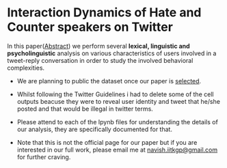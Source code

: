# Interaction Dynamics of Hate and Counter speakers on Twitter

In this paper([Abstract](https://easychair.org/conferences/submission.cgi?submission=4093468;a=20231343)) we perform  several __lexical, linguistic and psycholinguistic__ analysis on various characteristics of users involved in a tweet-reply conversation in order to study the involved behavioral complexities.

* We are planning to public the dataset once our paper is [selected](https://www2019.thewebconf.org/).

* Whilst following the Twitter Guidelines i had to delete some of the cell outputs beacuse they were to reveal user identity and tweet that he/she posted and that would be illegal in twitter terms.

* Please attend to each of the Ipynb files for understanding the details of our analysis, they are specifically documented for that.

* Note that this is not the official page for our paper but if you are interested in our full work, please email me at navish.iitkgp@gmail.com for further craving. 
